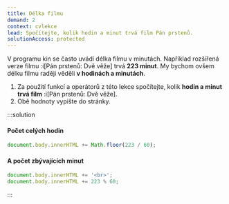 ```yaml
---
title: Délka filmu
demand: 2
context: cvlekce
lead: Spočítejte, kolik hodin a minut trvá film Pán prstenů.
solutionAccess: protected
---
```


V programu kin se často uvádí délka filmu v minutách. Například rozšířená verze filmu :i[Pán prstenů: Dvě věže] trvá **223 minut**. My bychom ovšem délku filmu raději věděli **v hodinách a minutách**.

1. Za použití funkcí a operátorů z této lekce spočítejte, kolik **hodin a minut trvá film** :i[Pán prstenů: Dvě věže].
1. Obě hodnoty vypište do stránky.

:::solution

#### Počet celých hodin

```js
document.body.innerHTML += Math.floor(223 / 60);
```

#### A počet zbývajících minut

```js
document.body.innerHTML += '<br>';
document.body.innerHTML += 223 % 60;
```

:::
